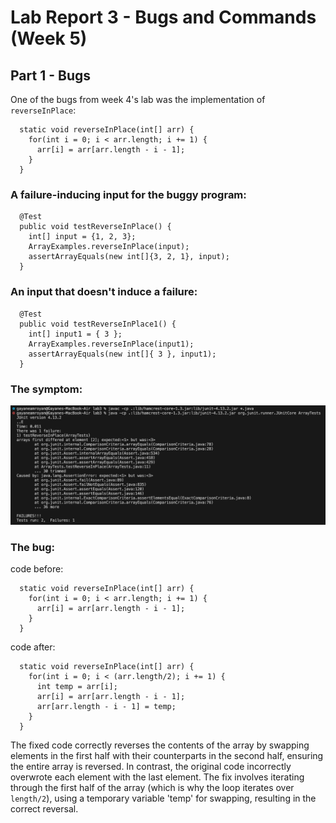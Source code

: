 # Lab Report 3 - Bugs and Commands (Week 5)
## Part 1 - Bugs
One of the bugs from week 4's lab was the implementation of ```reverseInPlace```:
```
  static void reverseInPlace(int[] arr) {
    for(int i = 0; i < arr.length; i += 1) {
      arr[i] = arr[arr.length - i - 1];
    }
  }
```

### A failure-inducing input for the buggy program:
```
  @Test
  public void testReverseInPlace() {
    int[] input = {1, 2, 3};
    ArrayExamples.reverseInPlace(input);
    assertArrayEquals(new int[]{3, 2, 1}, input);
  }
```

### An input that doesn't induce a failure:
```
  @Test
  public void testReverseInPlace1() {
    int[] input1 = { 3 };
    ArrayExamples.reverseInPlace(input1);
    assertArrayEquals(new int[]{ 3 }, input1);
  }
```

### The symptom:
![Image](report3-symptom.png)

### The bug:

code before:
```
  static void reverseInPlace(int[] arr) {
    for(int i = 0; i < arr.length; i += 1) {
      arr[i] = arr[arr.length - i - 1];
    }
  }
```

code after:
```
  static void reverseInPlace(int[] arr) {
    for(int i = 0; i < (arr.length/2); i += 1) {
      int temp = arr[i];
      arr[i] = arr[arr.length - i - 1];
      arr[arr.length - i - 1] = temp;
    }
  }
```
The fixed code correctly reverses the contents of the array by swapping elements in the first half with their counterparts in the second half, ensuring the entire array is reversed. In contrast, the original code incorrectly overwrote each element with the last element. The fix involves iterating through the first half of the array (which is why the loop iterates over ```length/2```), using a temporary variable 'temp' for swapping, resulting in the correct reversal.

